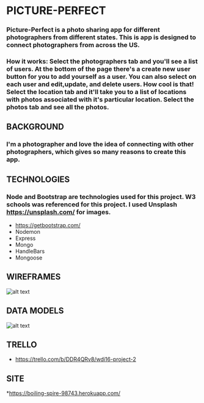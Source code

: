 # PICTURE-PERFECT

### Picture-Perfect is a photo sharing app for different photographers from different states. This is app is designed to connect photographers from across the US. 

### How it works: Select  the photographers tab and you'll see a list of users. At the bottom of the page there's a create new user button for you to add yourself as a user. You can also select on each user and edit,update, and delete users. How cool is that! Select the location tab and it'll take you to a list of locations with photos associated with it's particular location. Select the photos tab and see all the photos.

## BACKGROUND
### I'm a photographer and love the idea of connecting with other photographers, which gives so many reasons to create this app.

## TECHNOLOGIES
### Node and Bootstrap are  technologies used for this project. W3 schools was referenced for this project. I used Unsplash https://unsplash.com/ for images.

* https://getbootstrap.com/
* Nodemon
* Express
* Mongo
* HandleBars
* Mongoose

## WIREFRAMES
![alt text](https://i.imgur.com/JCfU3lH.jpg?1)

## DATA MODELS
![alt text](https://i.imgur.com/Fp6hcHk.png)

## TRELLO

* https://trello.com/b/DDR4QRv8/wdi16-project-2

## SITE

*https://boiling-spire-98743.herokuapp.com/

